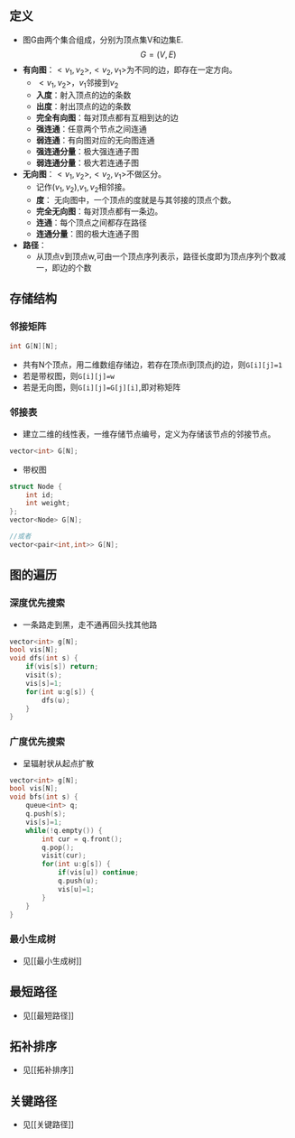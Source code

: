 
## 定义

- 图G由两个集合组成，分别为顶点集V和边集E.
$$G=(V,E)$$
- **有向图**：$<v_1,v_2>,<v_2,v_1>$为不同的边，即存在一定方向。
	- $<v_1,v_2>$，$v_1$邻接到$v_2$
	- **入度**：射入顶点的边的条数
	- **出度**：射出顶点的边的条数
	- **完全有向图**：每对顶点都有互相到达的边
	- **强连通**：任意两个节点之间连通
	- **弱连通**：有向图对应的无向图连通
	- **强连通分量**：极大强连通子图
	- **弱连通分量**：极大若连通子图
- **无向图**：$<v_1,v_2>,<v_2,v_1>$不做区分。
	- 记作$(v_1,v_2)$,$v_1,v_2$相邻接。
	- **度**： 无向图中，一个顶点的度就是与其邻接的顶点个数。
	- **完全无向图**：每对顶点都有一条边。
	- **连通**：每个顶点之间都存在路径
	- **连通分量**：图的极大连通子图
- **路径**：
	- 从顶点v到顶点w,可由一个顶点序列表示，路径长度即为顶点序列个数减一，即边的个数

## 存储结构

### 邻接矩阵


```cpp
int G[N][N];
```
- 共有N个顶点，用二维数组存储边，若存在顶点i到顶点j的边，则`G[i][j]=1`
- 若是带权图，则`G[i][j]=w`
- 若是无向图，则`G[i][j]=G[j][i]`,即对称矩阵

### 邻接表

- 建立二维的线性表，一维存储节点编号，定义为存储该节点的邻接节点。
```cpp
vector<int> G[N];
```
- 带权图
```cpp
struct Node {
	int id;
	int weight;
};
vector<Node> G[N];

//或者
vector<pair<int,int>> G[N];
```

## 图的遍历

 
### 深度优先搜索

- 一条路走到黑，走不通再回头找其他路
```cpp
vector<int> g[N];
bool vis[N];
void dfs(int s) {
	if(vis[s]) return;
	visit(s);
	vis[s]=1;
	for(int u:g[s]) {
		dfs(u);
	}
}
```

### 广度优先搜索

- 呈辐射状从起点扩散
```cpp
vector<int> g[N];
bool vis[N];
void bfs(int s) {
	queue<int> q;
	q.push(s);
	vis[s]=1;
	while(!q.empty()) {
		int cur = q.front();
		q.pop();
		visit(cur);
		for(int u:g[s]) {
			if(vis[u]) continue;
			q.push(u);
			vis[u]=1;
		}
	}
}
```


### 最小生成树

- 见[[最小生成树]]

## 最短路径

- 见[[最短路径]]

## 拓补排序

- 见[[拓补排序]]

## 关键路径

- 见[[关键路径]]